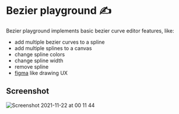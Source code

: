 # Bezier playground  ✍️

Bezier playground implements basic bezier curve editor features, like:
- add multiple bezier curves to a spline
- add multiple splines to a canvas
- change spline colors
- change spline width
- remove spline
- [figma](https://figma.com) like drawing UX

## Screenshot

![Screenshot 2021-11-22 at 00 11 44](https://user-images.githubusercontent.com/36109955/142782680-336fd844-410f-4c44-afc1-c0505b2a6cc5.png)
